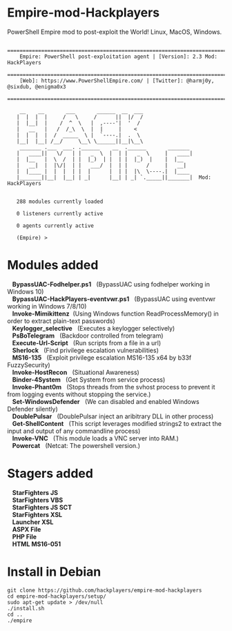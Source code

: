 # Empire-mod-Hackplayers

PowerShell Empire mod to post-exploit the World! Linux, MacOS, Windows.

       ====================================================================================
        Empire: PowerShell post-exploitation agent | [Version]: 2.3 Mod: HackPlayers 
       ====================================================================================
        [Web]: https://www.PowerShellEmpire.com/ | [Twitter]: @harmj0y, @sixdub, @enigma0x3
       ====================================================================================
       
        __    __       ___       ______  __  ___                
       |  |  |  |     /   \     /      ||  |/  /                
       |  |__|  |    /  ^  \   |  ,----'|  '  /                 
       |   __   |   /  /_\  \  |  |     |    <                  
       |  |  |  |  /  _____  \ |  `----.|  .  \                 
       |__|  |__| /__/     \__\ \______||__|\__\                
        _______ .___  ___. .______    __  .______       _______ 
       |   ____||   \/   | |   _  \  |  | |   _  \     |   ____|
       |  |__   |  \  /  | |  |_)  | |  | |  |_)  |    |  |__   
       |   __|  |  |\/|  | |   ___/  |  | |      /     |   __|  
       |  |____ |  |  |  | |  |      |  | |  |\  \----.|  |____ 
       |_______||__|  |__| | _|      |__| | _| `._____||_______|  Mod: HackPlayers
       
       
       288 modules currently loaded
       
       0 listeners currently active
       
       0 agents currently active
       
       (Empire) > 

# Modules added

&nbsp;&nbsp;&nbsp;**BypassUAC-Fodhelper.ps1**&nbsp;&nbsp;	(BypassUAC using fodhelper working in Windows 10)  
&nbsp;&nbsp;&nbsp;**BypassUAC-HackPlayers-eventvwr.ps1**&nbsp;&nbsp;	(BypassUAC using eventvwr working in Windows 7/8/10)  
&nbsp;&nbsp;&nbsp;**Invoke-Mimikittenz**&nbsp;&nbsp;(Using Windows function ReadProcessMemory() in order to extract plain-text passwords)  
&nbsp;&nbsp;&nbsp;**Keylogger_selective**&nbsp;&nbsp;	(Executes a keylogger selectively)  
&nbsp;&nbsp;&nbsp;**PsBoTelegram**&nbsp;&nbsp; (Backdoor controlled from telegram)  
&nbsp;&nbsp;&nbsp;**Execute-Url-Script**&nbsp;&nbsp; (Run scripts from a file in a url)  
&nbsp;&nbsp;&nbsp;**Sherlock**&nbsp;&nbsp; (Find privilege escalation vulnerabilities)  
&nbsp;&nbsp;&nbsp;**MS16-135**&nbsp;&nbsp; (Exploit privilege escalation MS16-135 x64 by b33f FuzzySecurity)  
&nbsp;&nbsp;&nbsp;**Invoke-HostRecon**&nbsp;&nbsp; (Situational Awareness)  
&nbsp;&nbsp;&nbsp;**Binder-4System**&nbsp;&nbsp; (Get System from service process)  
&nbsp;&nbsp;&nbsp;**Invoke-Phant0m**&nbsp;&nbsp; (Stops threads from the svhost process to prevent it from logging events without stopping the service.)  
&nbsp;&nbsp;&nbsp;**Set-WindowsDefender**&nbsp;&nbsp; (We can disabled and enabled Windows Defender silently)  
&nbsp;&nbsp;&nbsp;**DoublePulsar**&nbsp;&nbsp; (DoublePulsar inject an aribitrary DLL in other process)  
&nbsp;&nbsp;&nbsp;**Get-ShellContent**&nbsp;&nbsp; (This script leverages modified strings2 to extract the input and output of any commandline process)  
&nbsp;&nbsp;&nbsp;**Invoke-VNC**&nbsp;&nbsp; (This module loads a VNC server into RAM.)  
&nbsp;&nbsp;&nbsp;**Powercat**&nbsp;&nbsp; (Netcat: The powershell version.)  

# Stagers added
&nbsp;&nbsp;&nbsp;**StarFighters JS**&nbsp;&nbsp;  
&nbsp;&nbsp;&nbsp;**StarFighters VBS**&nbsp;&nbsp;  
&nbsp;&nbsp;&nbsp;**StarFighters JS SCT**&nbsp;&nbsp;  
&nbsp;&nbsp;&nbsp;**StarFighters XSL**&nbsp;&nbsp;  
&nbsp;&nbsp;&nbsp;**Launcher XSL**&nbsp;&nbsp;  
&nbsp;&nbsp;&nbsp;**ASPX File**&nbsp;&nbsp;  
&nbsp;&nbsp;&nbsp;**PHP File**&nbsp;&nbsp;  
&nbsp;&nbsp;&nbsp;**HTML MS16-051**&nbsp;&nbsp;  

# Install in Debian

    git clone https://github.com/hackplayers/empire-mod-hackplayers
    cd empire-mod-hackplayers/setup/
    sudo apt-get update > /dev/null
    ./install.sh
    cd ..
    ./empire

